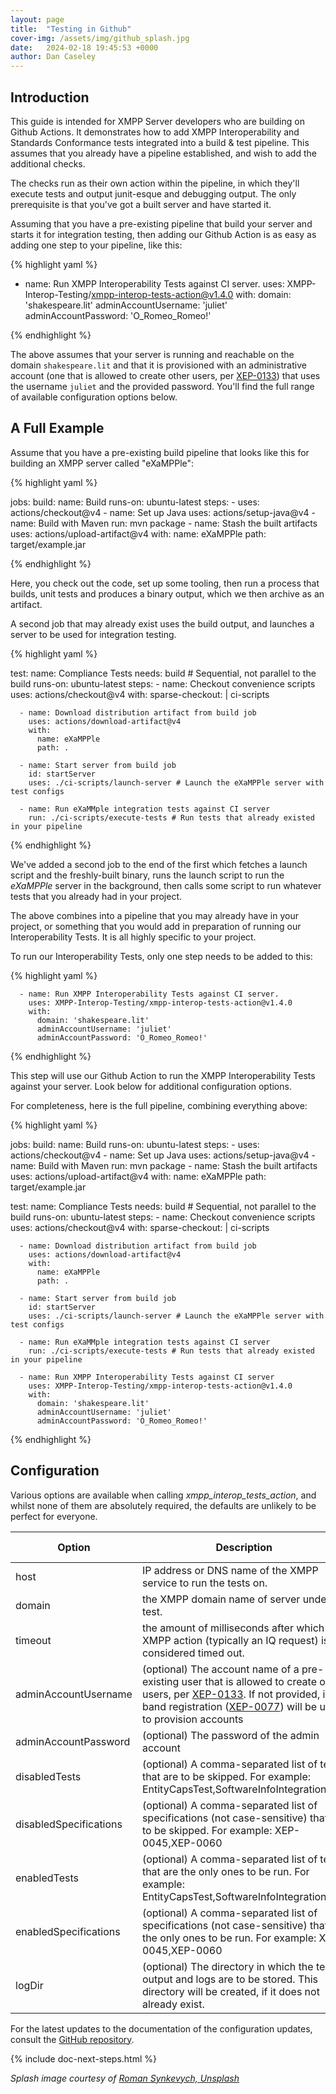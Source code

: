 ```yaml
---
layout: page
title:  "Testing in Github"
cover-img: /assets/img/github_splash.jpg
date:   2024-02-18 19:45:53 +0000
author: Dan Caseley
---
```


## Introduction

This guide is intended for XMPP Server developers who are building on Github Actions. It demonstrates how to add XMPP Interoperability and Standards Conformance tests integrated into a build & test pipeline. This assumes that you already have a pipeline established, and wish to add the additional checks.

The checks run as their own action within the pipeline, in which they'll execute tests and output junit-esque and debugging output. The only prerequisite is that you've got a built server and have started it.

Assuming that you have a pre-existing pipeline that build your server and starts it for integration testing, then adding our Github Action is as easy as adding one step to your pipeline, like this:

{% highlight yaml %}

- name: Run XMPP Interoperability Tests against CI server.
  uses: XMPP-Interop-Testing/xmpp-interop-tests-action@v1.4.0
  with:
    domain: 'shakespeare.lit'
    adminAccountUsername: 'juliet'
    adminAccountPassword: 'O_Romeo_Romeo!'

{% endhighlight %}


The above assumes that your server is running and reachable on the domain `shakespeare.lit` and that it is provisioned with an administrative account (one that is allowed to create other users, per [XEP-0133](https://xmpp.org/extensions/xep-0133.html)) that uses the username `juliet` and the provided password. You'll find the full range of available configuration options below.

## A Full Example

Assume that you have a pre-existing build pipeline that looks like this for building an XMPP server called "eXaMPPle":

{% highlight yaml %}

jobs:
  build:
    name: Build
    runs-on: ubuntu-latest
    steps:
      - uses: actions/checkout@v4
      - name: Set up Java
        uses: actions/setup-java@v4
      - name: Build with Maven
        run: mvn package
      - name: Stash the built artifacts
        uses: actions/upload-artifact@v4
        with:
          name: eXaMPPle
          path: target/example.jar

{% endhighlight %}

Here, you check out the code, set up some tooling, then run a process that builds, unit tests and produces a binary output, which we then archive as an artifact.

A second job that may already exist uses the build output, and launches a server to be used for integration testing.

{% highlight yaml %}

  test:
    name: Compliance Tests
    needs: build # Sequential, not parallel to the build
    runs-on: ubuntu-latest
    steps:
      - name: Checkout convenience scripts
        uses: actions/checkout@v4
        with:
          sparse-checkout: |
            ci-scripts

      - name: Download distribution artifact from build job
        uses: actions/download-artifact@v4
        with:
          name: eXaMPPle
          path: .

      - name: Start server from build job
        id: startServer
        uses: ./ci-scripts/launch-server # Launch the eXaMPPle server with test configs

      - name: Run eXaMMple integration tests against CI server
        run: ./ci-scripts/execute-tests # Run tests that already existed in your pipeline

{% endhighlight %}


We've added a second job to the end of the first which fetches a launch script and the freshly-built binary, runs the launch script to run the _eXaMPPle_ server in the background, then calls some script to run whatever tests that you already had in your project.

The above combines into a pipeline that you may already have in your project, or something that you would add in preparation of running our Interoperability Tests. It is all highly specific to your project.

To run our Interoperability Tests, only one step needs to be added to this:

{% highlight yaml %}

      - name: Run XMPP Interoperability Tests against CI server.
        uses: XMPP-Interop-Testing/xmpp-interop-tests-action@v1.4.0
        with:
          domain: 'shakespeare.lit'
          adminAccountUsername: 'juliet'
          adminAccountPassword: 'O_Romeo_Romeo!'

{% endhighlight %}

This step will use our Github Action to run the XMPP Interoperability Tests against your server. Look below for additional configuration options.

For completeness, here is the full pipeline, combining everything above:

{% highlight yaml %}

jobs:
  build:
    name: Build
    runs-on: ubuntu-latest
    steps:
      - uses: actions/checkout@v4
      - name: Set up Java
        uses: actions/setup-java@v4
      - name: Build with Maven
        run: mvn package
      - name: Stash the built artifacts
        uses: actions/upload-artifact@v4
        with:
          name: eXaMPPle
          path: target/example.jar

  test:
    name: Compliance Tests
    needs: build # Sequential, not parallel to the build
    runs-on: ubuntu-latest
    steps:
      - name: Checkout convenience scripts
        uses: actions/checkout@v4
        with:
          sparse-checkout: |
            ci-scripts

      - name: Download distribution artifact from build job
        uses: actions/download-artifact@v4
        with:
          name: eXaMPPle
          path: .

      - name: Start server from build job
        id: startServer
        uses: ./ci-scripts/launch-server # Launch the eXaMPPle server with test configs

      - name: Run eXaMMple integration tests against CI server
        run: ./ci-scripts/execute-tests # Run tests that already existed in your pipeline

      - name: Run XMPP Interoperability Tests against CI server
        uses: XMPP-Interop-Testing/xmpp-interop-tests-action@v1.4.0
        with:
          domain: 'shakespeare.lit'
          adminAccountUsername: 'juliet'
          adminAccountPassword: 'O_Romeo_Romeo!'

{% endhighlight %}

## Configuration

Various options are available when calling _xmpp_interop_tests_action_, and whilst none of them are absolutely required, the defaults are unlikely to be perfect for everyone.

| Option                 | Description                                                                                                                                                                                                                                                                           | Default value       |
|------------------------|---------------------------------------------------------------------------------------------------------------------------------------------------------------------------------------------------------------------------------------------------------------------------------------|---------------------|
| host                   | IP address or DNS name of the XMPP service to run the tests on.                                                                                                                                                                                                                       | 127.0.0.1           |
| domain                 | the XMPP domain name of server under test.                                                                                                                                                                                                                                            | example.org         |
| timeout                | the amount of milliseconds after which an XMPP action (typically an IQ request) is considered timed out.                                                                                                                                                                              | 5000 (five seconds) |
| adminAccountUsername   | (optional) The account name of a pre-existing user that is allowed to create other users, per [XEP-0133](https://xmpp.org/extensions/xep-0133.html). If not provided, in-band registration ([XEP-0077](https://xmpp.org/extensions/xep-0077.html)) will be used to provision accounts | -                   |
| adminAccountPassword   | (optional) The password of the admin account                                                                                                                                                                                                                                          | -                   |
| disabledTests          | (optional) A comma-separated list of tests that are to be skipped. For example: EntityCapsTest,SoftwareInfoIntegrationTest                                                                                                                                                            | -                   |
| disabledSpecifications | (optional) A comma-separated list of specifications (not case-sensitive) that are to be skipped. For example: XEP-0045,XEP-0060                                                                                                                                                       | -                   |
| enabledTests           | (optional) A comma-separated list of tests that are the only ones to be run. For example: EntityCapsTest,SoftwareInfoIntegrationTest                                                                                                                                                            | -                   |
| enabledSpecifications  | (optional) A comma-separated list of specifications (not case-sensitive) that are the only ones to be run. For example: XEP-0045,XEP-0060                                                                                                                                                       | -                   |
| logDir                 | (optional) The directory in which the test output and logs are to be stored. This directory will be created, if it does not already exist.                                                                                                                                            | ./output            |

For the latest updates to the documentation of the configuration updates, consult the [GitHub repository](https://github.com/XMPP-Interop-Testing/xmpp-interop-tests-action).

{% include doc-next-steps.html %}

_Splash image courtesy of [Roman Synkevych, Unsplash](https://unsplash.com/photos/black-and-white-penguin-toy-wX2L8L-fGeA?utm_content=creditCopyText&utm_medium=referral&utm_source=unsplash)_
